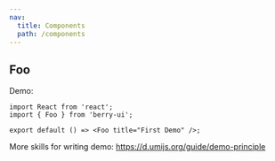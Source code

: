 ```yaml
---
nav:
  title: Components
  path: /components
---
```


## Foo

Demo:

```tsx
import React from 'react';
import { Foo } from 'berry-ui';

export default () => <Foo title="First Demo" />;
```

More skills for writing demo: https://d.umijs.org/guide/demo-principle
